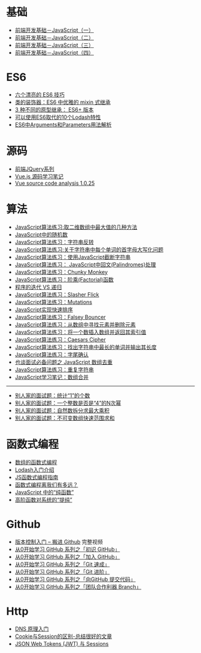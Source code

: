 # 基础

- [前端开发基础－JavaScript（一）](https://mp.weixin.qq.com/s?__biz=MzI3MDE0MzAzMw==&mid=2652201865&idx=1&sn=0f68c26a66cb493ad06f6f51125674bd&scene=0&key=77421cf58af4a6531a2cf1395ce40b37d37a4f2c6920bb5e127fd6360930462fa1b51485869f06c1dbcd1278a573e950&ascene=0&uin=MjgwMDE1MDkwMA%3D%3D&devicetype=iMac+MacBookPro12%2C1+OSX+OSX+10.11.5+build(15F34)&version=11020201&pass_ticket=4qgG%2Fn7JGBNGKvkFNS5TtzbVGA1ynglVTLRbaTyPqyk3xCHU97%2Btpk%2BeXgxkZZZF)
- [前端开发基础－JavaScript（二）](https://mp.weixin.qq.com/s?__biz=MzI3MDE0MzAzMw==&mid=2652201871&idx=1&sn=c3b440a87c212015371f365c1d2b6e01&scene=0&key=77421cf58af4a65356e0333a36991a496caec17b799b4733d9650d6192a7a503314c545bceffa8db4dd74393deb70e99&ascene=0&uin=MjgwMDE1MDkwMA%3D%3D&devicetype=iMac+MacBookPro12%2C1+OSX+OSX+10.11.5+build(15F34)&version=11020201&pass_ticket=4qgG%2Fn7JGBNGKvkFNS5TtzbVGA1ynglVTLRbaTyPqyk3xCHU97%2Btpk%2BeXgxkZZZF)
- [前端开发基础－JavaScript（三）](https://mp.weixin.qq.com/s?__biz=MzI3MDE0MzAzMw==&mid=2652201874&idx=1&sn=f9c9bcb1505af641862c90e60069983c&scene=0&key=77421cf58af4a6534b710b07bf6d83c116a3b971b3669a550a203c092fc0f9e84baada403d822f0ab466b7e89eba521a&ascene=0&uin=MjgwMDE1MDkwMA%3D%3D&devicetype=iMac+MacBookPro12%2C1+OSX+OSX+10.11.5+build(15F34)&version=11020201&pass_ticket=4qgG%2Fn7JGBNGKvkFNS5TtzbVGA1ynglVTLRbaTyPqyk3xCHU97%2Btpk%2BeXgxkZZZF)
- [前端开发基础－JavaScript（四）](https://mp.weixin.qq.com/s?__biz=MzI3MDE0MzAzMw==&mid=2652201877&idx=1&sn=8f137ebdd70f914983db4fe54dad1287&scene=0&key=77421cf58af4a653e7930d28c546a411d8f01e20abef66c37d81d4c4d19cd776fe425ea530115ea19f0fe900f1eca038&ascene=0&uin=MjgwMDE1MDkwMA%3D%3D&devicetype=iMac+MacBookPro12%2C1+OSX+OSX+10.11.5+build(15F34)&version=11020201&pass_ticket=4qgG%2Fn7JGBNGKvkFNS5TtzbVGA1ynglVTLRbaTyPqyk3xCHU97%2Btpk%2BeXgxkZZZF)


# ES6

- [六个漂亮的 ES6 技巧](https://www.h5jun.com/post/six-nifty-es6-tricks.html)
- [类的装饰器：ES6 中优雅的 mixin 式继承](https://www.h5jun.com/post/mixin-in-es6.html)
- [3 种不同的原型继承： ES6+ 版本](http://www.zcfy.cc/article/425)
- [可以使用ES6取代的10个Lodash特性](http://www.w3cplus.com/javascript/lodash-features-replace-es6.html)
- [ES6中Arguments和Parameters用法解析](http://www.zcfy.cc/article/how-to-use-arguments-and-parameters-in-ecmascript-6-953.html)



# 源码

- [前端JQuery系列](https://github.com/JsAaron/jQuery)
- [Vue.js 源码学习笔记](http://jiongks.name/blog/vue-code-review/)
- [Vue source code analysis 1.0.25](https://github.com/JsAaron/vue-analysis)

# 算法
- [JavaScript算法练习:取二维数组中最大值的几种方法](http://www.w3cplus.com/javascript/algorithm-return-largest-numbers-in-arrays.html)
- [JavaScript中的随机数](http://www.w3cplus.com/javascript/rounding-recipes.html)
- [JavaScript算法练习：字符串反转](http://www.w3cplus.com/javascript/how-to-reverse-a-string-in-javascript-in-different-ways.html)
- [JavaScript算法练习:关于字符串中每个单词的首字母大写化问题](http://www.w3cplus.com/javascript/title-case-a-sentence-in-javascript.html)
- [JavaScript算法练习：使用JavaScript截断字符串](http://www.w3cplus.com/javascript/truncate-a-string-with-javascript.html)
- [JavaScript算法练习： JavaScript中回文(Palindromes)处理](http://www.w3cplus.com/javascript/palindrome-check-in-javascript.html)
- [JavaScript算法练习：Chunky Monkey](http://www.w3cplus.com/javascript/chunky-monkey-javascript.html)
- [JavaScript算法练习：阶乘(Factorial)函数](http://www.w3cplus.com/javascript/factorial-function-in-javascript.html)
- [程序的迭代 VS 递归](https://www.h5jun.com/post/%20iteration.html)
- [JavaScript算法练习：Slasher Flick](http://www.w3cplus.com/javascript/slasher-flick-in-javascript.html)
- [JavaScript算法练习：Mutations](http://www.w3cplus.com/javascript/mutations-in-javascript.html)
- [JavaScript实现快速排序](http://www.w3cplus.com/javascript/quicksort-in-javascript.html)
- [JavaScript算法练习：Falsey Bouncer](http://www.w3cplus.com/javascript/falsy-bouncer-in-javascript.html)
- [JavaScript算法练习：从数组中寻找元素并删除元素](http://www.w3cplus.com/javascript/seek-and-destroy-in-javascript.html)
- [JavaScript算法练习：将一个数插入数组并返回其索引值](http://www.w3cplus.com/javascript/bonfire-where-do-i-belong.html)
- [JavaScript算法练习：Caesars Cipher](http://www.w3cplus.com/javascript/bonfire-caesars-cipher-solution.html)
- [JavaScript算法练习：找出字符串中最长的单词并输出其长度](http://www.w3cplus.com/javascript/find-the-longest-word-solution.html)
- [JavaScript算法练习：字尾确认](http://www.w3cplus.com/javascript/confirm-the-ending.html)
- [也谈面试必备问题之 JavaScript 数组去重](http://web.jobbole.com/86360/)
- [JavaScript算法练习：重复字符串](http://www.w3cplus.com/javascript/repeat-string-javascript.html)
- [JavaScript学习笔记：数组合并](http://www.w3cplus.com/javascript/merge-flatten-an-array-of-arrays-in-javascript.html)

***

- [别人家的面试题：统计“1”的个数](https://www.h5jun.com/post/counting-bits.html)
- [别人家的面试题：一个整数是否是“4”的N次幂](https://www.h5jun.com/post/power-of-four.html)
- [别人家的面试题：自然数拆分求最大乘积](https://www.h5jun.com/post/integer-break.html)
- [别人家的面试题：不可变数组快速范围求和](https://www.h5jun.com/post/range-sum-query-immutable.html)

# 函数式编程

- [数组的函数式编程](https://mulgore.github.io/2016/06/24/array-function/)
- [Lodash入门介绍](http://www.w3cplus.com/javascript/lodash-intro.html)
- [JS函数式编程指南](https://www.gitbook.com/book/llh911001/mostly-adequate-guide-chinese/details)
- [函数式编程离我们有多远？](https://www.h5jun.com/post/functional-how-far.html)
- [JavaScript 中的“纯函数”](https://www.h5jun.com/post/pure-function.html)
- [高阶函数对系统的“提纯”](https://www.h5jun.com/post/higher-order-function-play-with-pure-function.html)

# Github

- [版本控制入门 – 搬进 Github](http://www.imooc.com/learn/390) 完整视频
- [从0开始学习 GitHub 系列之「初识 GitHub」](https://zhuanlan.zhihu.com/p/21103336)
- [从0开始学习 GitHub 系列之「加入 GitHub」](https://zhuanlan.zhihu.com/p/21113342)
- [从0开始学习 GitHub 系列之「Git 速成」](https://zhuanlan.zhihu.com/p/21269318)
- [从0开始学习 GitHub 系列之「Git 进阶」](https://zhuanlan.zhihu.com/p/21367056)
- [从0开始学习 GitHub 系列之「向GitHub 提交代码」](https://zhuanlan.zhihu.com/p/21302347)
- [从0开始学习 GitHub 系列之「团队合作利器 Branch」](https://zhuanlan.zhihu.com/p/21487817)


# Http

- [DNS 原理入门](http://www.ruanyifeng.com/blog/2016/06/dns.html)
- [Cookie与Session的区别-总结很好的文章](http://www.lai18.com/content/407204.html)
- [JSON Web Tokens (JWT) 与 Sessions](http://www.zcfy.cc/article/json-web-tokens-jwt-vs-sessions-685.html)
